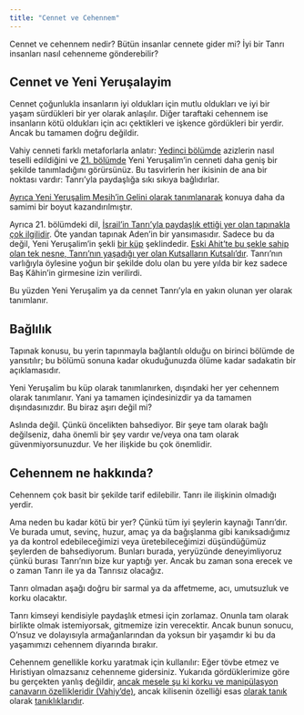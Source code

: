 ```yaml
---
title: "Cennet ve Cehennem"
---
```



Cennet ve cehennem nedir? Bütün insanlar cennete gider mi? İyi bir Tanrı insanları nasıl cehenneme gönderebilir?


## Cennet ve Yeni Yeruşalayim

<a name="1d44"></a>
Cennet çoğunlukla insanların iyi oldukları için mutlu oldukları ve iyi bir yaşam sürdükleri bir yer olarak anlaşılır. Diğer taraftaki cehennem ise insanların kötü oldukları için acı çektikleri ve işkence gördükleri bir yerdir. Ancak bu tamamen doğru değildir.

Vahiy cenneti farklı metaforlarla anlatır: [Yedinci bölümde](https://www.bibleserver.com/TR/Vahiy7%3A9-17) azizlerin nasıl teselli edildiğini ve [21. bölümde](https://www.bibleserver.com/TR/Vahiy21) Yeni Yeruşalim’in cenneti daha geniş bir şekilde tanımladığını görürsünüz. Bu tasvirlerin her ikisinin de ana bir noktası vardır: Tanrı’yla paydaşlığa sıkı sıkıya bağlıdırlar.

[Ayrıca Yeni Yeruşalim Mesih’in Gelini olarak tanımlanarak](https://www.bibleserver.com/TR/Vahiy21%3A2) konuya daha da samimi bir boyut kazandırılmıştır.

Ayrıca 21. bölümdeki dil, [İsrail’in Tanrı’yla paydaşlık ettiği yer olan tapınakla çok ilgilidir](../../../bible/keyword/expl/the-temple-and-the-presence-of-god). Öte yandan tapınak Aden’in bir yansımasıdır. Sadece bu da değil, Yeni Yeruşalim’in şekli [bir küp](https://www.bibleserver.com/TR/Vahiy21%3A16) şeklindedir. [Eski Ahit’te bu şekle sahip olan tek nesne, Tanrı’nın yaşadığı yer olan Kutsalların Kutsalı’dır](https://www.bibleserver.com/TR/2.Tarihler3%3A8). Tanrı’nın varlığıyla öylesine yoğun bir şekilde dolu olan bu yere yılda bir kez sadece Baş Kâhin’in girmesine izin verilirdi.

Bu yüzden Yeni Yeruşalim ya da cennet Tanrı’yla en yakın olunan yer olarak tanımlanır.


## Bağlılık

<a name="a2fa"></a>
Tapınak konusu, bu yerin tapınmayla bağlantılı olduğu on birinci bölümde de yansıtılır; bu bölümü sonuna kadar okuduğunuzda ölüme kadar sadakatin bir açıklamasıdır.

Yeni Yeruşalim bu küp olarak tanımlanırken, dışındaki her yer cehennem olarak tanımlanır. Yani ya tamamen içindesinizdir ya da tamamen dışındasınızdır. Bu biraz aşırı değil mi?

Aslında değil. Çünkü öncelikten bahsediyor. Bir şeye tam olarak bağlı değilseniz, daha önemli bir şey vardır ve/veya ona tam olarak güvenmiyorsunuzdur. Ve her ilişkide bu çok önemlidir.


## Cehennem ne hakkında?

<a name="5170"></a>
Cehennem çok basit bir şekilde tarif edilebilir. Tanrı ile ilişkinin olmadığı yerdir.

Ama neden bu kadar kötü bir yer? Çünkü tüm iyi şeylerin kaynağı Tanrı’dır. Ve burada umut, sevinç, huzur, amaç ya da bağışlanma gibi kanıksadığımız ya da kontrol edebileceğimizi veya üretebileceğimizi düşündüğümüz şeylerden de bahsediyorum. Bunları burada, yeryüzünde deneyimliyoruz çünkü burası Tanrı’nın bize kur yaptığı yer. Ancak bu zaman sona erecek ve o zaman Tanrı ile ya da Tanrısız olacağız.

Tanrı olmadan aşağı doğru bir sarmal ya da affetmeme, acı, umutsuzluk ve korku olacaktır.

Tanrı kimseyi kendisiyle paydaşlık etmesi için zorlamaz. Onunla tam olarak birlikte olmak istemiyorsak, gitmemize izin verecektir. Ancak bunun sonucu, O’nsuz ve dolayısıyla armağanlarından da yoksun bir yaşamdır ki bu da yaşamımızı cehennem diyarında bırakır.

Cehennem genellikle korku yaratmak için kullanılır: Eğer tövbe etmez ve Hıristiyan olmazsanız cehenneme gidersiniz. Yukarıda gördüklerimize göre bu gerçekten yanlış değildir, [ancak mesele şu ki korku ve manipülasyon canavarın özellikleridir (Vahiy’de)](../../../content/beasts/expl/the-nature-of-the-beast-in-the-book-of-revelation), ancak kilisenin özelliği esas [olarak tanık](../../../content/witnesses/expl/the-two-witnesses) olarak [tanıklıklarıdır](../../../topics/power/short/the-power-of-testimony).






[](https://github.com/revelation-today/revelation-today/blob/main/exampleSite/content/docs/content/paradise/expl/heaven-and-hell.tr.md)
